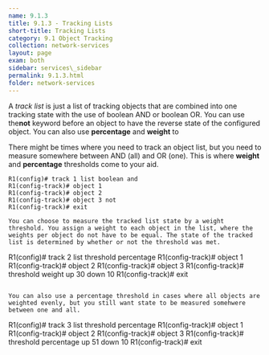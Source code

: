 ```yaml
---
name: 9.1.3
title: 9.1.3 - Tracking Lists
short-title: Tracking Lists
category: 9.1 Object Tracking
collection: network-services
layout: page
exam: both
sidebar: services\_sidebar
permalink: 9.1.3.html
folder: network-services
---
```

A *track list* is just a list of tracking objects that are combined into one tracking state with the use of boolean AND or boolean OR. You can use the**not** keyword before an object to have the reverse state of the configured object. You can also use **percentage** and **weight** to  


There might be times where you need to track an object list, but you need to measure somewhere between AND (all) and OR (one). This is where **weight** and **percentage** thresholds come to your aid.
```
R1(config)# track 1 list boolean and
R1(config-track)# object 1
R1(config-track)# object 2
R1(config-track)# object 3 not
R1(config-track)# exit

You can choose to measure the tracked list state by a weight threshold. You assign a weight to each object in the list, where the weights per object do not have to be equal. The state of the tracked list is determined by whether or not the threshold was met.
```
R1(config)# track 2 list threshold percentage
R1(config-track)# object 1
R1(config-track)# object 2
R1(config-track)# object 3
R1(config-track)# threshold weight up 30 down 10
R1(config-track)# exit
```

You can also use a percentage threshold in cases where all objects are weighted evenly, but you still want state to be measured somehwere between one and all.
```
R1(config)# track 3 list threshold percentage
R1(config-track)# object 1
R1(config-track)# object 2
R1(config-track)# object 3
R1(config-track)# threshold percentage up 51 down 10
R1(config-track)# exit
```